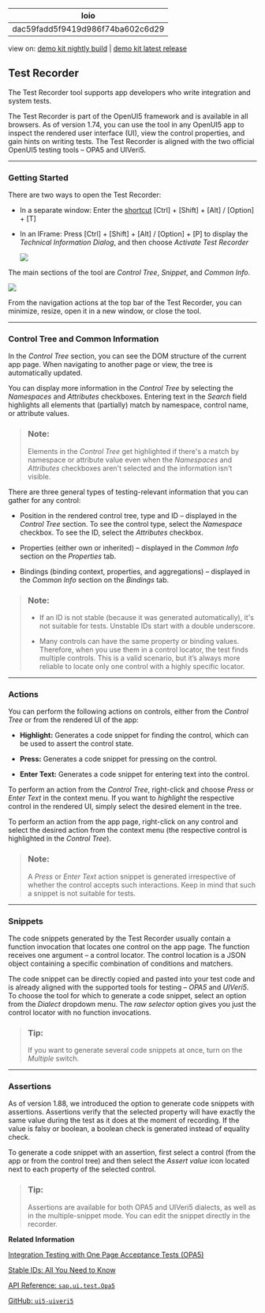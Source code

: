 <!-- copydac59fadd5f9419d986f74ba602c6d29 -->

| loio |
| -----|
| dac59fadd5f9419d986f74ba602c6d29 |

<div id="loio">

view on: [demo kit nightly build](https://openui5nightly.hana.ondemand.com/#/topic/dac59fadd5f9419d986f74ba602c6d29) | [demo kit latest release](https://openui5.hana.ondemand.com/#/topic/dac59fadd5f9419d986f74ba602c6d29)</div>

## Test Recorder

The Test Recorder tool supports app developers who write integration and system tests.

The Test Recorder is part of the OpenUI5 framework and is available in all browsers. As of version 1.74, you can use the tool in any OpenUI5 app to inspect the rendered user interface \(UI\), view the control properties, and gain hints on writing tests. The Test Recorder is aligned with the two official OpenUI5 testing tools – OPA5 and UIVeri5.

***

<a name="copydac59fadd5f9419d986f74ba602c6d29__section_wxk_d2w_zjb"/>

### Getting Started

There are two ways to open the Test Recorder:

-   In a separate window: Enter the [shortcut](Keyboard_Shortcuts_for_OpenUI5_Tools_154844c.md)  [Ctrl\] + [Shift\] + [Alt\] / [Option\] + [T\] 

-   In an IFrame: Press  [Ctrl\] + [Shift\] + [Alt\] / [Option\] + [P\]  to display the *Technical Information Dialog*, and then choose *Activate Test Recorder*

     ![](loio1e0b9fe13e6d44589301c80d5e5b07bb_HiRes.png) 


The main sections of the tool are *Control Tree*, *Snippet*, and *Common Info*.

 ![](loio6316f778d71648d1ae5f8f05033346b2_HiRes.gif) 

From the navigation actions at the top bar of the Test Recorder, you can minimize, resize, open it in a new window, or close the tool.

***

<a name="copydac59fadd5f9419d986f74ba602c6d29__section_vyg_n5d_1kb"/>

### Control Tree and Common Information

In the *Control Tree* section, you can see the DOM structure of the current app page. When navigating to another page or view, the tree is automatically updated.

You can display more information in the *Control Tree* by selecting the *Namespaces* and *Attributes* checkboxes. Entering text in the *Search* field highlights all elements that \(partially\) match by namespace, control name, or attribute values.

> ### Note:  
> Elements in the *Control Tree* get highlighted if there's a match by namespace or attribute value even when the *Namespaces* and *Attributes* checkboxes aren't selected and the information isn't visible.

There are three general types of testing-relevant information that you can gather for any control:

-   Position in the rendered control tree, type and ID – displayed in the *Control Tree* section. To see the control type, select the *Namespace* checkbox. To see the ID, select the *Attributes* checkbox.

-   Properties \(either own or inherited\) – displayed in the *Common Info* section on the *Properties* tab.

-   Bindings \(binding context, properties, and aggregations\) – displayed in the *Common Info* section on the *Bindings* tab.


> ### Note:  
> -   If an ID is not stable \(because it was generated automatically\), it's not suitable for tests. Unstable IDs start with a double underscore.
> 
> -   Many controls can have the same property or binding values. Therefore, when you use them in a control locator, the test finds multiple controls. This is a valid scenario, but it’s always more reliable to locate only one control with a highly specific locator.

***

<a name="copydac59fadd5f9419d986f74ba602c6d29__section_c2d_ts3_1kb"/>

### Actions

You can perform the following actions on controls, either from the *Control Tree* or from the rendered UI of the app:

-   **Highlight:** Generates a code snippet for finding the control, which can be used to assert the control state.

-   **Press:** Generates a code snippet for pressing on the control.

-   **Enter Text:** Generates a code snippet for entering text into the control.


To perform an action from the *Control Tree*, right-click and choose *Press* or *Enter Text* in the context menu. If you want to *highlight* the respective control in the rendered UI, simply select the desired element in the tree.

To perform an action from the app page, right-click on any control and select the desired action from the context menu \(the respective control is highlighted in the *Control Tree*\).

> ### Note:  
> A *Press* or *Enter Text* action snippet is generated irrespective of whether the control accepts such interactions. Keep in mind that such a snippet is not suitable for tests.

***

<a name="copydac59fadd5f9419d986f74ba602c6d29__section_dwd_ts3_1kb"/>

### Snippets

The code snippets generated by the Test Recorder usually contain a function invocation that locates one control on the app page. The function receives one argument – a control locator. The control location is a JSON object containing a specific combination of conditions and matchers.

The code snippet can be directly copied and pasted into your test code and is already aligned with the supported tools for testing – *OPA5* and *UIVeri5*. To choose the tool for which to generate a code snippet, select an option from the *Dialect* dropdown menu. The *raw selector* option gives you just the control locator with no function invocations.

> ### Tip:  
> If you want to generate several code snippets at once, turn on the *Multiple* switch.

***

<a name="copydac59fadd5f9419d986f74ba602c6d29__section_kns_mvt_w4b"/>

### Assertions

As of version 1.88, we introduced the option to generate code snippets with assertions. Assertions verify that the selected property will have exactly the same value during the test as it does at the moment of recording. If the value is falsy or boolean, a boolean check is generated instead of equality check.

To generate a code snippet with an assertion, first select a control \(from the app or from the control tree\) and then select the *Assert value* icon located next to each property of the selected control.

> ### Tip:  
> Assertions are available for both OPA5 and UIVeri5 dialects, as well as in the multiple-snippet mode. You can edit the snippet directly in the recorder.

**Related Information**  


[Integration Testing with One Page Acceptance Tests \(OPA5\)](Integration_Testing_with_One_Page_Acceptance_Tests_(OPA5)_2696ab5.md "OPA5 is an API for OpenUI5 controls. It hides asynchronicity and eases access to OpenUI5 elements. This makes OPA especially helpful for testing user interactions, integration with OpenUI5, navigation, and data binding.")

[Stable IDs: All You Need to Know](Stable_IDs_All_You_Need_to_Know_f51dbb7.md "Stable IDs are IDs for controls, elements, or components that you set yourself in the respective id property or attribute as opposed to IDs that are generated by OpenUI5. Stable means that the IDs are concatenated with the application component ID and do not have any auto-generated parts.")

[API Reference: `sap.ui.test.Opa5`](https://openui5.hana.ondemand.com/#/api/sap.ui.test.Opa5)

[GitHub: `ui5-uiveri5`](https://github.com/SAP/ui5-uiveri5)

